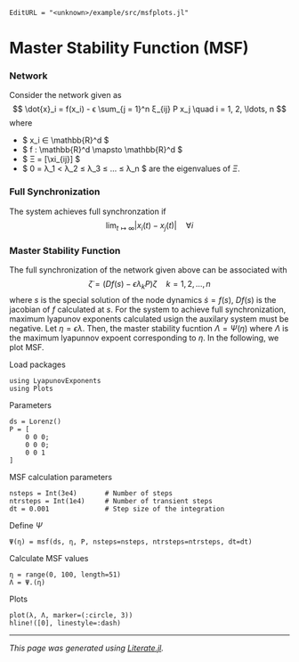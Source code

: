 ```@meta
EditURL = "<unknown>/example/src/msfplots.jl"
```

# Master Stability Function (MSF)

### Network
Consider the network given as
$$
\dot{x}_i = f(x_i) - ϵ \sum_{j = 1}^n ξ_{ij} P x_j \quad i = 1, 2, \ldots, n
$$
where
* $ x_i ∈ \mathbb{R}^d $
* $ f : \mathbb{R}^d \mapsto \mathbb{R}^d $
* $ Ξ = [\xi_{ij}] $
* $ 0 = λ_1 < λ_2 ≤ λ_3 ≤ … ≤ λ_n $ are the eigenvalues of $Ξ$.

### Full Synchronization
The system achieves full synchronzation if
$$
\lim_{t \mapsto \infty} |x_i(t) - x_j(t)| \quad ∀ i
$$

### Master Stability Function
The full synchronization of the network given above can be associated with
$$
\dot{ζ} = (Df(s) - ϵ λ_k P) ζ \quad k = 1, 2, \ldots, n
$$
where $s$ is the special solution of the node dynamics $\dot{s} = f(s)$, $Df(s)$ is the jacobian of $f$ calculated at
$s$. For the system to achieve full synchronization, maximum lyapunov exponents calculated usign the auxilary system
must be negative. Let $η = ϵ λ$. Then, the master stability fucntion $Λ = Ψ(η)$ where $Λ$ is the maximum lyapunnov
expoent corresponding to $η$. In the following, we plot MSF.

Load packages

```@example msfplots
using LyapunovExponents
using Plots
```

 Parameters

```@example msfplots
ds = Lorenz()
P = [
    0 0 0;
    0 0 0;
    0 0 1
]
```

MSF calculation parameters

```@example msfplots
nsteps = Int(3e4)       # Number of steps
ntrsteps = Int(1e4)     # Number of transient steps
dt = 0.001              # Step size of the integration
```

Define $Ψ$

```@example msfplots
Ψ(η) = msf(ds, η, P, nsteps=nsteps, ntrsteps=ntrsteps, dt=dt)
```

Calculate MSF values

```@example msfplots
η = range(0, 100, length=51)
Λ = Ψ.(η)
```

Plots

```@example msfplots
plot(λ, Λ, marker=(:circle, 3))
hline!([0], linestyle=:dash)
```

---

*This page was generated using [Literate.jl](https://github.com/fredrikekre/Literate.jl).*

